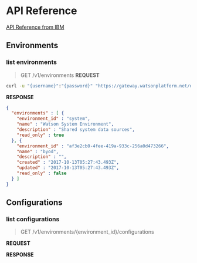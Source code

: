 # API Reference

[API Reference from IBM](https://www.ibm.com/watson/developercloud/discovery/api/v1/)

## Environments

### list environments

> GET /v1/environments
**REQUEST**

```bash
curl -u "{username}":"{password}" "https://gateway.watsonplatform.net/discovery/api/v1/environments?version=2017-09-01"
```
**RESPONSE**

```json
{
  "environments" : [ {
    "environment_id" : "system",
    "name" : "Watson System Environment",
    "description" : "Shared system data sources",
    "read_only" : true
  }, {
    "environment_id" : "af3e2cb0-4fee-419a-933c-256a0d473266",
    "name" : "byod",
    "description" : "",
    "created" : "2017-10-13T05:27:43.493Z",
    "updated" : "2017-10-13T05:27:43.493Z",
    "read_only" : false
  } ]
}
```

## Configurations

### list configurations

> GET /v1/environments/{environment_id}/configurations

**REQUEST**


**RESPONSE**

